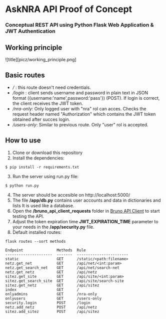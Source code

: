 # AskNRA API Proof of Concept
### Conceptual REST API using Python Flask Web Application & JWT Authentication

## Working principle
![title][picz/working_principle.png]

## Basic routes
* */* : this route doesn't need credentials.
* */login* : client sends username and password in plain text in JSON format ({username:'name',password:'pass'}) (POST). If login is correct, the client receives the JWT token.
* */nra-only*: Only logged user with "nra" rol can acces. Checks the request header named "Authorization" which contains the JWT token obtained after succes login.
* */users-only*: Similar to previous route. Only "user" rol is accepted.

## How to use
1. Clone or download this repository
2. Install the dependencies:
```
$ pip install -r requirements.txt
```
3. Run the server using run.py file:
```
$ python run.py
```
4. The server should be accesible on http://localhost:5000/ 
5. The file **/app/db.py** contains user accounts and data in dictionaries and lists It is used like a database.
6. Open the **/bruno_api_client_requests** folder in [Bruno API Client](https://www.usebruno.com/) to start testing the API.
7. Adjust the token expiration time **JWT_EXPIRATION_TIME** parameter to your needs in the **/app/security.py** file.
8. Default installed routes:
```
flask routes --sort methods

Endpoint               Methods  Rule                   
---------------------  -------  -----------------------
static                 GET      /static/<path:filename>
netz.get_net           GET      /api/net/<int:param>   
netz.get_search_net    GET      /api/net/search-net    
netz.get_netz          GET      /api/netz              
sitez.get_site         GET      /api/site/<int:param>  
sitez.get_search_site  GET      /api/site/search-site  
sitez.get_netz         GET      /api/sitez             
index                  GET      /                      
onlyadmins             GET      /nra-only              
onlyusers              GET      /users-only            
security.login         POST     /login                 
netz.add_netz          POST     /api/netz              
sitez.add_sitez        POST     /api/sitez  
```

[def]: picz/working_principle.png